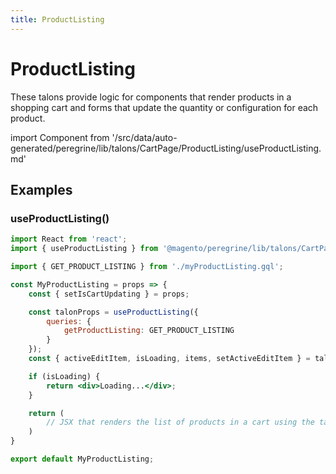 ```yaml
---
title: ProductListing
---
```


# ProductListing

These talons provide logic for components that render products in a shopping cart and forms that update the quantity or configuration for each product.

<!--
The reference doc content is generated automatically from the source code.
To update this section, update the doc blocks in the source code
-->

import Component from '/src/data/auto-generated/peregrine/lib/talons/CartPage/ProductListing/useProductListing.md'

<Component />

## Examples

### useProductListing()

```jsx
import React from 'react';
import { useProductListing } from '@magento/peregrine/lib/talons/CartPage/ProductListing/useProductListing';

import { GET_PRODUCT_LISTING } from './myProductListing.gql';

const MyProductListing = props => {
    const { setIsCartUpdating } = props;

    const talonProps = useProductListing({
        queries: {
            getProductListing: GET_PRODUCT_LISTING
        }
    });
    const { activeEditItem, isLoading, items, setActiveEditItem } = talonProps;

    if (isLoading) {
        return <div>Loading...</div>;
    }

    return (
        // JSX that renders the list of products in a cart using the talon props
    )
}

export default MyProductListing;
```
